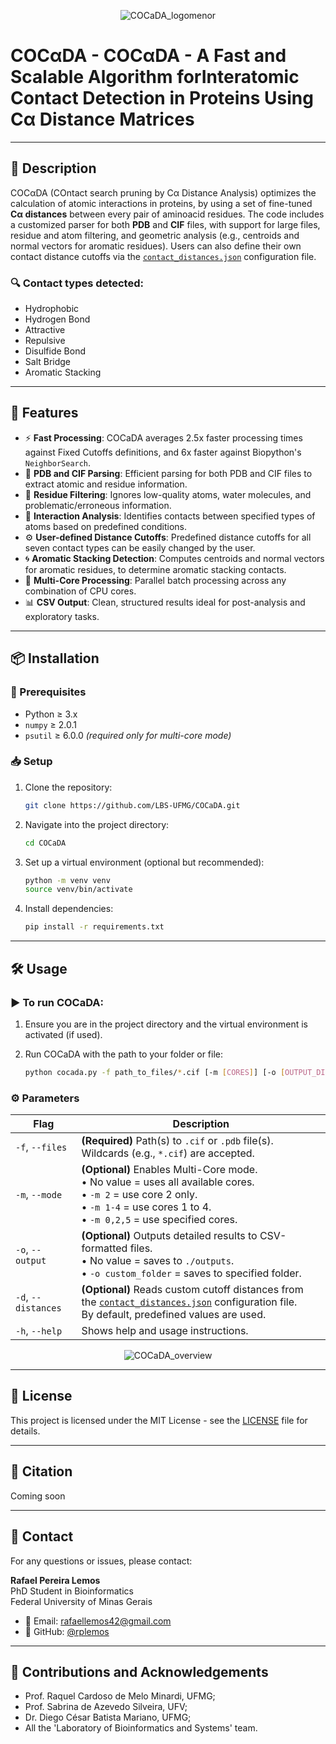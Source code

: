 <p align="center">
  <img src="https://github.com/user-attachments/assets/57f17d48-baf4-4bed-97ab-6b817e31dc26" alt="COCaDA_logomenor">
</p>

# COCαDA - COCαDA - A Fast and Scalable Algorithm forInteratomic Contact Detection in Proteins Using Cα Distance Matrices
---

## 🔬 Description

COCαDA (COntact search pruning by Cα Distance Analysis) optimizes the calculation of atomic interactions in proteins, by using a set of fine-tuned **Cα distances** between every pair of aminoacid residues.
The code includes a customized parser for both **PDB** and **CIF** files, with support for large files, residue and atom filtering, and geometric analysis (e.g., centroids and normal vectors for aromatic residues). Users can also define their own contact distance cutoffs via the [`contact_distances.json`](contact_distances.json) configuration file.

### 🔍 Contact types detected:
- Hydrophobic
- Hydrogen Bond
- Attractive
- Repulsive
- Disulfide Bond
- Salt Bridge
- Aromatic Stacking

---

## 🚀 Features

- ⚡ **Fast Processing**: COCaDA averages 2.5x faster processing times against Fixed Cutoffs definitions, and 6x faster against Biopython's `NeighborSearch`.
- 📂 **PDB and CIF Parsing**: Efficient parsing for both PDB and CIF files to extract atomic and residue information.
- 🧼 **Residue Filtering**: Ignores low-quality atoms, water molecules, and problematic/erroneous information.
- 🔬 **Interaction Analysis**: Identifies contacts between specified types of atoms based on predefined conditions.
- ⚙️ **User-defined Distance Cutoffs**: Predefined distance cutoffs for all seven contact types can be easily changed by the user.
- 🌀 **Aromatic Stacking Detection**: Computes centroids and normal vectors for aromatic residues, to determine aromatic stacking contacts.
- 🧠 **Multi-Core Processing**: Parallel batch processing across any combination of CPU cores.
- 📊 **CSV Output**: Clean, structured results ideal for post-analysis and exploratory tasks.

---

## 📦 Installation

### 🔧 Prerequisites

- Python ≥ 3.x
- `numpy` ≥ 2.0.1
- `psutil` ≥ 6.0.0 *(required only for multi-core mode)*

### 📥 Setup

1. Clone the repository:
   ```sh
   git clone https://github.com/LBS-UFMG/COCaDA.git
   ```

2. Navigate into the project directory:
   ```sh
   cd COCaDA
   ```

3. Set up a virtual environment (optional but recommended):
    ```sh
    python -m venv venv
    source venv/bin/activate
    ```

4. Install dependencies:
    ```sh
    pip install -r requirements.txt
    ```
    
---

## 🛠️ Usage
### ▶️ To run COCaDA:

1. Ensure you are in the project directory and the virtual environment is activated (if used).

2. Run COCaDA with the path to your folder or file:
    ```sh
    python cocada.py -f path_to_files/*.cif [-m [CORES]] [-o [OUTPUT_DIR]] [-d] [-h]
    ```
    
### ⚙️ Parameters

| Flag | Description |
|------|-------------|
| `-f`, `--files` | **(Required)** Path(s) to `.cif` or `.pdb` file(s). Wildcards (e.g., `*.cif`) are accepted. |
| `-m`, `--mode` | **(Optional)** Enables Multi-Core mode. <br>• No value = uses all available cores. <br>• `-m 2` = use core 2 only. <br>• `-m 1-4` = use cores 1 to 4. <br>• `-m 0,2,5` = use specified cores. |
| `-o`, `--output` | **(Optional)** Outputs detailed results to CSV-formatted files. <br>• No value = saves to `./outputs`. <br>• `-o custom_folder` = saves to specified folder. |
| `-d`, `--distances` | **(Optional)** Reads custom cutoff distances from the [`contact_distances.json`](contact_distances.json) configuration file. <br>By default, predefined values are used. |
| `-h`, `--help` | Shows help and usage instructions. |

<p align="center">
  <img src="https://github.com/user-attachments/assets/e6ee3153-9b2c-47a2-b57c-4f63f206a34b" alt="COCaDA_overview">
</p>

---

## 📄 License
This project is licensed under the MIT License - see the [LICENSE](LICENSE) file for details.

---

## 🧾 Citation

Coming soon

---

## 👤 Contact
For any questions or issues, please contact:

**Rafael Pereira Lemos**  
PhD Student in Bioinformatics  
Federal University of Minas Gerais  

- 📧 Email: [rafaellemos42@gmail.com](mailto:rafaellemos42@gmail.com)  
- 🔗 GitHub: [@rplemos](https://github.com/rplemos)

---

## 🧠 Contributions and Acknowledgements
 - Prof. Raquel Cardoso de Melo Minardi, UFMG;
 - Prof. Sabrina de Azevedo Silveira, UFV;
 - Dr. Diego César Batista Mariano, UFMG;
 - All the 'Laboratory of Bioinformatics and Systems' team.

